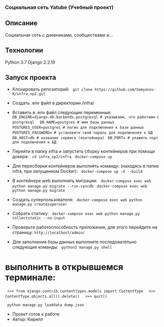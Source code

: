 ### Социальная сеть Yatube (Учебный проект)

## Описание
Социальная сеть с дневниками, сообществами и...

## Технологии
Python 3.7 Django 2.2.19

## **Запуск проекта**

- Клонировать репозиторий:
 ```  git clone https://github.com/Semyonov-K/infra_sp2.git  ```

- Создать .env файл в директории /infra/

- Вставить в .env файл следующие переменные:
 ```  DB_ENGINE=django.db.backends.postgresql # указываем, что работаем с postgresql  ```
 ```  DB_NAME=postgres # имя базы данных  ```
 ```  POSTGRES_USER=postgres # логин для подключения к базе данных ```
 ```  POSTGRES_PASSWORD= # установите свой пароль для подключения к БД ```
 ```  DB_HOST=db # название сервиса (контейнера) ```
 ```  DB_PORT= # укажите порт для подключения к БД ```

- Перейти в папку infra и запустить сборку контейнеров при помощи докера:
 ```  cd infra_sp2/infra ```
 ```  docker-compose up ```

- Для пересборки контейнеров выполнять команду: (находясь в папке infra, при запущенном Docker):
 ```  docker-compose up -d --build ```

- В контейнере web выполнить миграции:
 ```  docker-compose exec web python manage.py migrate --run-syncdb ```
 ```  docker-compose exec web python manage.py migrate ```

- Создать суперпользователя:
 ```  docker-compose exec web python manage.py createsuperuser ```

- Собрать статику:
 ```  docker-compose exec web python manage.py collectstatic --no-input ```

- Проверьте работоспособность приложения, для этого перейдите на страницу:
 ``` http://localhost/admin/ ```

- Для заполнения базы данных выполните последовательно следующие команды:
 ```  python3 manage.py shell  ```  
# выполнить в открывшемся терминале:
 ```  >>> from django.contrib.contenttypes.models import ContentType  ```
 ```  >>> ContentType.objects.all().delete()  ```
 ```  >>> quit()  ```

 ```  python manage.py loaddata dump.json  ```
- Проект готов к работе
- Автор: Кирилл 